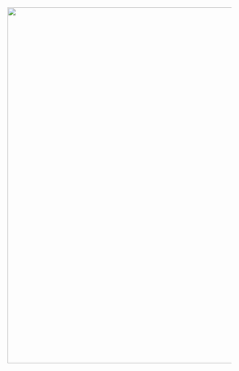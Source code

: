 <div id="header" align="center">
  <img src="https://64.media.tumblr.com/b4a315ab6159159d49a46438956f7267/c2fbf4d5f1ed895c-ab/s1280x1920/75816c4e58752677c4dd4a1a652fd18cba12fac1.png" width="800"/>
</div>

<!---
ZOMBIFIE/ZOMBIFIE is a ✨ special ✨ repository because its `README.md` (this file) appears on your GitHub profile.
You can click the Preview link to take a look at your changes.
--->
